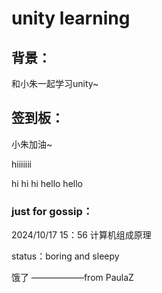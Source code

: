 # unity learning

## 背景：

和小朱一起学习unity~

## 签到板：

小朱加油~

hiiiiiii

hi hi hi hello hello



### just for gossip：

2024/10/17 15：56 计算机组成原理

status：boring and sleepy 

饿了								——————from PaulaZ
